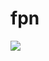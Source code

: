 # fpn

![](https://user-images.githubusercontent.com/9874676/74303847-8c2aad00-4d9e-11ea-829b-1d936da2ffb0.png)
